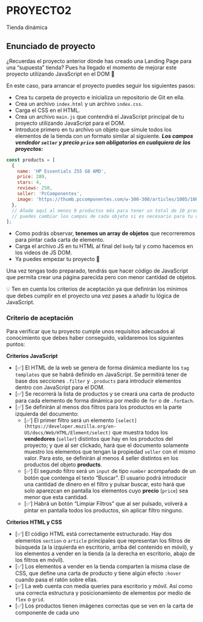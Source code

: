 # PROYECTO2
Tienda dinámica

## Enunciado de proyecto

¿Recuerdas el proyecto anterior dónde has creado una Landing Page para una “supuesta” tienda? Pues ha llegado el momento de mejorar este proyecto utilizando JavaScript en el DOM 🤘

En este caso, para arrancar el proyecto puedes seguir los siguientes pasos:

- Crea tu carpeta de proyecto e inicializa un repositorio de Git en ella.
- Crea un archivo `index.html` y un archivo `index.css`.
- Carga el CSS en el HTML.
- Crea un archivo `main.js` que contendrá el JavaScript principal de tu proyecto utilizando JavaScript para el DOM.
- Introduce primero en tu archivo un objeto que simule todos los elementos de la tienda con un formato similar al siguiente. ***Los campos vendedor `seller` y precio `price` son obligatorios en cualquiera de los proyectos:***

```jsx
const products = [
  {
    name: 'HP Essentials 255 G8 AMD',
    price: 289,
    stars: 4,
    reviews: 250,
    seller: 'PcComponentes',
    image: 'https://thumb.pccomponentes.com/w-300-300/articles/1005/10057282/1639-hp-essential-255-g8-amd-3020e-8gb-256gb-ssd-156.jpg'
  },
  // Añade aquí al menos 9 productos más para tener un total de 10 productos
  // puedes cambiar los campos de cada objeto si es necesario para tu diseño...
];
```

- Como podrás observar, **tenemos un array de objetos** que recorreremos para pintar cada carta de elemento.
- Carga el archivo JS en tu HTML al final del `body` tal y como hacemos en los videos de JS DOM.
- Ya puedes empezar tu proyecto 🚀

Una vez tengas todo preparado, tendrás que hacer código de JavaScript que permita crear una página parecida pero con menor cantidad de objetos.

<aside>
💡 Ten en cuenta los criterios de aceptación ya que definirán los mínimos que debes cumplir en el proyecto una vez pases a añadir tu lógica de JavaScript.

</aside>

### Criterio de aceptación

Para verificar que tu proyecto cumple unos requisitos adecuados al conocimiento que debes haber conseguido, validaremos los siguientes puntos:

**Criterios JavaScript**

- [✅]  El HTML de la web se genera de forma dinámica mediante los `tag templates` que se habrá definido en JavaScript. Se permitirá tener de base dos secciones `.filter` y `.products` para introducir elementos dentro con JavaScript para el DOM.
- [✅]  Se recorrerá la lista de productos y se creará una carta de producto para cada elemento de forma dinámica por medio de `for` o de `.forEach`.
- [✅]  Se definirán al menos dos filtros para los productos en la parte izquierda del documento:
    - [✅]  El primer filtro será un elemento `[select](https://developer.mozilla.org/en-US/docs/Web/HTML/Element/select)` que muestra todos los **vendedores** (`seller`) distintos que hay en los productos del proyecto; y que al ser clickado, hará que el documento solamente muestro los elementos que tengan la propiedad `seller` con el mismo valor. Para esto, se definirán al menos 4 seller distintos en los productos del objeto **products**.
    - [✅]  El segundo filtro será un `input` de tipo `number` acompañado de un botón que contenga el texto “Buscar”. El usuario podrá introducir una cantidad de dinero en el filtro y pulsar buscar, esto hará que solo aparezcan en pantalla los elementos cuyo **precio** (`price`) sea menor que esta cantidad.
    - [✅]  Habrá un botón “Limpiar Filtros” que al ser pulsado, volverá a pintar en pantalla todos los productos, sin aplicar filtro ninguno.

**Criterios HTML y CSS**

- [✅]  El código HTML está correctamente estructurado. Hay dos elementos `section` o `article` principales que representan los filtros de búsqueda (a la izquierda en escritorio, arriba del contenido en móvil), y los elementos a vender en la tienda (a la derecha en escritorio, abajo de los filtros en móvil).
- [✅]  Los elementos a vender en la tienda comparten la misma clase de CSS, que define una carta de producto y tiene algún efecto `:hover` cuando pasa el ratón sobre ellas.
- [✅]  La web cuenta con media queries para escritorio y móvil. Así como una correcta estructura y posicionamiento de elementos por medio de `flex` o `grid`.
- [✅]  Los productos tienen imágenes correctas que se ven en la carta de componente de cada uno